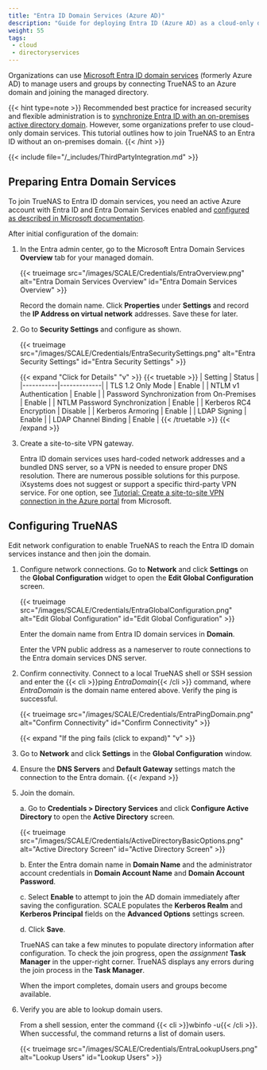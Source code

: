 ```yaml
---
title: "Entra ID Domain Services (Azure AD)"
description: "Guide for deploying Entra ID (Azure AD) as a cloud-only domain services provider for TrueNAS."
weight: 55
tags:
 - cloud
 - directoryservices
---
```


 Organizations can use [Microsoft Entra ID domain services](https://learn.microsoft.com/en-us/entra/identity/domain-services/overview) (formerly Azure AD) to manage users and groups by connecting TrueNAS to an Azure domain and joining the managed directory.

{{< hint type=note >}}
Recommended best practice for increased security and flexible administration is to [synchronize Entra ID with an on-premises active directory domain](https://learn.microsoft.com/en-us/azure/architecture/reference-architectures/identity/azure-ad).
However, some organizations prefer to use cloud-only domain services.
This tutorial outlines how to join TrueNAS to an Entra ID without an on-premises domain.
{{< /hint >}}

{{< include file="/_includes/ThirdPartyIntegration.md" >}}

## Preparing Entra Domain Services

To join TrueNAS to Entra ID domain services, you need an active Azure account with Entra ID and Entra Domain Services enabled and [configured as described in Microsoft documentation](https://learn.microsoft.com/en-us/entra/identity/domain-services/tutorial-create-instance).

After initial configuration of the domain:

1. In the Entra admin center, go to the Microsoft Entra Domain Services **Overview** tab for your managed domain.

    {{< trueimage src="/images/SCALE/Credentials/EntraOverview.png" alt="Entra Domain Services Overview" id="Entra Domain Services Overview" >}}

    Record the domain name.
    Click **Properties** under **Settings** and record the **IP Address on virtual network** addresses.
    Save these for later.

2. Go to **Security Settings** and configure as shown.

    {{< trueimage src="/images/SCALE/Credentials/EntraSecuritySettings.png" alt="Entra Security Settings" id="Entra Security Settings" >}}

    {{< expand "Click for Details" "v" >}}
{{< truetable >}}
| Setting | Status |
|-----------|-------------|
| TLS 1.2 Only Mode | Enable |
| NTLM v1 Authentication | Enable |
| Password Synchronization from On-Premises | Enable |
| NTLM Password Synchronization | Enable |
| Kerberos RC4 Encryption | Disable |
| Kerberos Armoring | Enable |
| LDAP Signing | Enable |
| LDAP Channel Binding | Enable |
{{< /truetable >}}
    {{< /expand >}}

3. Create a site-to-site VPN gateway.

    Entra ID domain services uses hard-coded network addresses and a bundled DNS server, so a VPN is needed to ensure proper DNS resolution.
    There are numerous possible solutions for this purpose.
    iXsystems does not suggest or support a specific third-party VPN service.
    For one option, see [Tutorial: Create a site-to-site VPN connection in the Azure portal](https://learn.microsoft.com/en-us/azure/vpn-gateway/tutorial-site-to-site-portal) from Microsoft.

## Configuring TrueNAS

Edit network configuration to enable TrueNAS to reach the Entra ID domain services instance and then join the domain.

1. Configure network connections.
    Go to **Network** and click **Settings** on the **Global Configuration** widget to open the **Edit Global Configuration** screen.

    {{< trueimage src="/images/SCALE/Credentials/EntraGlobalConfiguration.png" alt="Edit Global Configuration" id="Edit Global Configuration" >}}

    Enter the domain name from Entra ID domain services in **Domain**.

    Enter the VPN public address as a nameserver to route connections to the Entra domain services DNS server.

2. Confirm connectivity.
    Connect to a local TrueNAS shell or SSH session and enter the {{< cli >}}ping *EntraDomain*{{< /cli >}} command, where *EntraDomain* is the domain name entered above.
    Verify the ping is successful.

    {{< trueimage src="/images/SCALE/Credentials/EntraPingDomain.png" alt="Confirm Connectivity" id="Confirm Connectivity" >}}

    {{< expand "If the ping fails (click to expand)" "v" >}}
  1. Go to **Network** and click **Settings** in the **Global Configuration** window.
  2. Ensure the **DNS Servers** and **Default Gateway** settings match the connection to the Entra domain.
    {{< /expand >}}

3. Join the domain.

   a. Go to **Credentials > Directory Services** and click **Configure Active Directory** to open the **Active Directory** screen.

   {{< trueimage src="/images/SCALE/Credentials/ActiveDirectoryBasicOptions.png" alt="Active Directory Screen" id="Active Directory Screen" >}}

   b. Enter the Entra domain name in **Domain Name** and the administrator account credentials in **Domain Account Name** and **Domain Account Password**.

   c. Select **Enable** to attempt to join the AD domain immediately after saving the configuration.
     SCALE populates the **Kerberos Realm** and **Kerberos Principal** fields on the **Advanced Options** settings screen.

   d. Click **Save**.

      TrueNAS can take a few minutes to populate directory information after configuration.
      To check the join progress, open the <i class="material-icons" aria-hidden="true" title="Assignment">assignment</i> **Task Manager** in the upper-right corner.
      TrueNAS displays any errors during the join process in the **Task Manager**.

      When the import completes, domain users and groups become available.

4. Verify you are able to lookup domain users.

   From a shell session, enter the command {{< cli >}}wbinfo -u{{< /cli >}}.
   When successful, the command returns a list of domain users.

   {{< trueimage src="/images/SCALE/Credentials/EntraLookupUsers.png" alt="Lookup Users" id="Lookup Users" >}}
